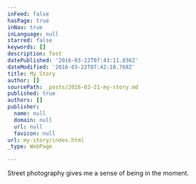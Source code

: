 ```yaml
---
inFeed: false
hasPage: true
inNav: true
inLanguage: null
starred: false
keywords: []
description: Test
datePublished: '2016-03-22T07:43:11.036Z'
dateModified: '2016-03-22T07:42:18.768Z'
title: My Story
author: []
sourcePath: _posts/2016-03-21-my-story.md
published: true
authors: []
publisher:
  name: null
  domain: null
  url: null
  favicon: null
url: my-story/index.html
_type: WebPage

---
```

Street photography gives me a sense of being in the moment.